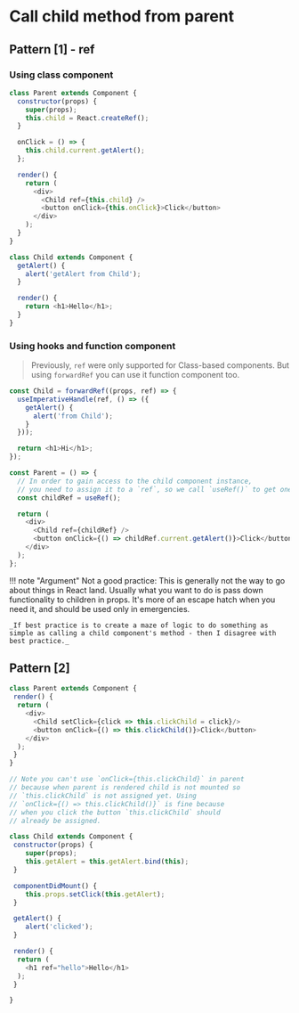 # Call child method from parent

## Pattern [1] - ref

### Using class component

```js
class Parent extends Component {
  constructor(props) {
    super(props);
    this.child = React.createRef();
  }

  onClick = () => {
    this.child.current.getAlert();
  };

  render() {
    return (
      <div>
        <Child ref={this.child} />
        <button onClick={this.onClick}>Click</button>
      </div>
    );
  }
}

class Child extends Component {
  getAlert() {
    alert('getAlert from Child');
  }

  render() {
    return <h1>Hello</h1>;
  }
}
```

### Using hooks and function component

> Previously, `ref` were only supported for Class-based components. But using `forwardRef` you can use it function component too.

```js
const Child = forwardRef((props, ref) => {
  useImperativeHandle(ref, () => ({
    getAlert() {
      alert('from Child');
    }
  }));

  return <h1>Hi</h1>;
});

const Parent = () => {
  // In order to gain access to the child component instance,
  // you need to assign it to a `ref`, so we call `useRef()` to get one.
  const childRef = useRef();

  return (
    <div>
      <Child ref={childRef} />
      <button onClick={() => childRef.current.getAlert()}>Click</button>
    </div>
  );
};
```

!!! note "Argument"
    Not a good practice: This is generally not the way to go about things in React land. Usually what you want to do is pass down functionality to children in props. It's more of an escape hatch when you need it, and should be used only in emergencies.

    _If best practice is to create a maze of logic to do something as simple as calling a child component's method - then I disagree with best practice._

## Pattern [2]

```js
class Parent extends Component {
 render() {
  return (
    <div>
      <Child setClick={click => this.clickChild = click}/>
      <button onClick={() => this.clickChild()}>Click</button>
    </div>
  );
 }
}

// Note you can't use `onClick={this.clickChild}` in parent
// because when parent is rendered child is not mounted so
// `this.clickChild` is not assigned yet. Using
// `onClick={() => this.clickChild()}` is fine because
// when you click the button `this.clickChild` should
// already be assigned.

class Child extends Component {
 constructor(props) {
    super(props);
    this.getAlert = this.getAlert.bind(this);
 }

 componentDidMount() {
    this.props.setClick(this.getAlert);
 }

 getAlert() {
    alert('clicked');
 }

 render() {
  return (
    <h1 ref="hello">Hello</h1>
  );
 }

}
```
